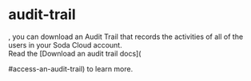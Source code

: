 # audit-trail

, you can download an Audit Trail that records the activities of all of the users in your Soda Cloud account.\
Read the \[Download an audit trail docs]\(

\#access-an-audit-trail) to learn more.
